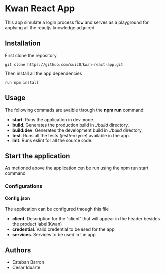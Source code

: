 # Kwan React App

This app simulate a login process flow and serves as a playground for applying all the reactjs knowledge adquired

## Installation
First clone the repository

```
git clone https://github.com/suiz0/kwan-react-app.git
```

Then install all the app dependencies

```
run npm install
```

## Usage
The following commads are avaible through the **npm run** command:

* **start**. Runs the application in dev mode.
* **build**. Generates the production build in *./build* directory.
* **build:dev**. Generates the development build in *./build* directory.
* **test**. Runs all the tests (jest/enzyme) available in the app.
* **lint**. Runs eslint for all the source code.


## Start the application
As metioned above the application can be run using the npm run start command

### Configurations
#### Config.json
The application can be configured through this file

* **client**. Description for the "client" that will appear in the header besides the product label(Kwan)
* **credential**. Valid credential to be used for the app
* **services**. Services to be used in the app

## Authors
* Esteban Barron
* Cesar Iduarte
